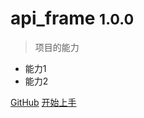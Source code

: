 # api_frame <small>1.0.0</small>

> 项目的能力

- 能力1
- 能力2

[GitHub](https://github.com/smarty-kiki/api_frame)
[开始上手](intro)
